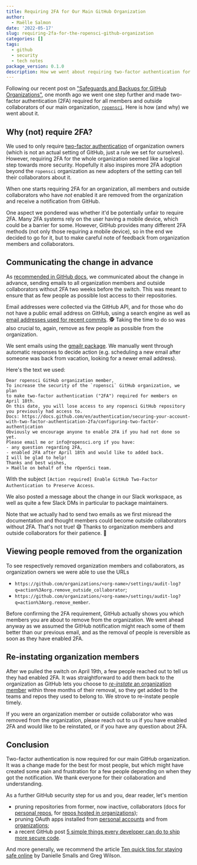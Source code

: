 ```yaml
---
title: Requiring 2FA for Our Main GitHub Organization
author:
  - Maëlle Salmon
date: '2022-05-17'
slug: requiring-2fa-for-the-ropensci-github-organization
categories: []
tags:
  - github
  - security
  - tech notes
package_version: 0.1.0
description: How we went about requiring two-factor authentication for our main GitHub organization
---
```


Following our recent post on ["Safeguards and Backups for GitHub Organizations"](/blog/2022/03/22/safeguards-and-backups-for-github-organizations/), one month ago we went one step further and made two-factor authentication (2FA) required for all members and outside collaborators of our main organization, [`ropensci`](https://github.com/ropensci/).
Here is how (and why) we went about it.

## Why (not) require 2FA?

We used to only require [two-factor authentication](https://docs.github.com/en/authentication/securing-your-account-with-two-factor-authentication-2fa/configuring-two-factor-authentication) of organization owners (which is not an actual setting of GitHub, just a rule we set for ourselves).
However, requiring 2FA for the whole organization seemed like a logical step towards more security.
Hopefully it also inspires more 2FA adoption beyond the `ropensci` organization as new adopters of the setting can tell their collaborators about it.

When one starts requiring 2FA for an organization, all members and outside collaborators who have _not_ enabled it are removed from the organization and receive a notification from GitHub.

One aspect we pondered was whether it'd be potentially unfair to require 2FA. Many 2FA systems rely on the user having a mobile device, which could be a barrier for some.
However, GitHub provides many different 2FA methods (not only those requiring a mobile device), so in the end we decided to go for it, but to make careful note of feedback from organization members and collaborators.

## Communicating the change in advance

As [recommended in GitHub docs](https://docs.github.com/en/organizations/keeping-your-organization-secure/managing-two-factor-authentication-for-your-organization/requiring-two-factor-authentication-in-your-organization#prerequisites=), we communicated about the change in advance, sending emails to all organization members and outside collaborators without 2FA two weeks before the switch.
This was meant to ensure that as few people as possible lost access to their repositories.

Email addresses were collected via the GitHub API, and for those who do not have a public email address on GitHub, using a search engine as well as [email addresses used for recent commits](https://www.nymeria.io/blog/how-to-manually-find-email-addresses-for-github-users). 🕵️
Taking the time to do so was also crucial to, again, remove as few people as possible from the organization.

We sent emails using the [gmailr package](https://gmailr.r-lib.org/).
We manually went through automatic responses to decide action (e.g. scheduling a new email after someone was back from vacation, looking for a newer email address).

Here's the text we used:

```
Dear ropensci GitHub organization member,
To increase the security of the `ropensci` GitHub organization, we plan 
to make two-factor authentication ("2FA") required for members on April 18th. 
On this date, you will lose access to any ropensci GitHub repository 
you previously had access to.
Docs: https://docs.github.com/en/authentication/securing-your-account-with-two-factor-authentication-2fa/configuring-two-factor-authentication
Obviously we encourage anyone to enable 2FA if you had not done so yet. 
Please email me or info@ropensci.org if you have:
- any question regarding 2FA,
- enabled 2FA after April 18th and would like to added back.
I will be glad to help!
Thanks and best wishes,
> Maëlle on behalf of the rOpenSci team.
```

With the subject `[Action required] Enable GitHub Two-Factor Authentication to Preserve Access`.

We also posted a message about the change in our Slack workspace, as well as quite a few Slack DMs in particular to package maintainers.

Note that we actually had to send two emails as we first misread the documentation and thought members could become outside collaborators without 2FA. 
That's not true! 😅
Thanks to organization members and outside collaborators for their patience. 🙏

## Viewing people removed from the organization

To see respectively removed organization members and collaborators, as organization owners we were able to use the URLs

- `https://github.com/organizations/<org-name>/settings/audit-log?q=action%3Aorg.remove_outside_collaborator`;
- `https://github.com/organizations/<org-name>/settings/audit-log?q=action%3Aorg.remove_member`.

Before confirming the 2FA requirement, GitHub actually shows you which members you are about to remove from the organization.
We went ahead anyway as we assumed the GitHub notification might reach some of them better than our previous email, and as the removal of people is reversible as soon as they have enabled 2FA.

## Re-instating organization members

After we pulled the switch on April 19th, a few people reached out to tell us they had enabled 2FA.
It was straightforward to add them back to the organization as GitHub lets you choose to [_re-instate_ an organization member](https://docs.github.com/en/organizations/managing-membership-in-your-organization/reinstating-a-former-member-of-your-organization) within three months of their removal, so they get added to the teams and repos they used to belong to.
We strove to re-instate people timely.

If you were an organization member or outside collaborator who was removed from the organization, please reach out to us if you have enabled 2FA and would like to be reinstated, or if you have any question about 2FA.

## Conclusion

Two-factor authentication is now required for our main GitHub organization.
It was a change made for the best for most people, but which might have created some pain and frustration for a few people depending on when they got the notification.
We thank everyone for their collaboration and understanding.

As a further GitHub security step for us and you, dear reader, let's mention
- pruning repositories from former, now inactive, collaborators (docs for [personal repos](https://docs.github.com/en/account-and-profile/setting-up-and-managing-your-github-user-account/managing-access-to-your-personal-repositories/removing-a-collaborator-from-a-personal-repository), for [repos hosted in organizations](https://docs.github.com/en/organizations/managing-access-to-your-organizations-repositories));
- pruning OAuth apps installed from [personal accounts](https://docs.github.com/en/authentication/keeping-your-account-and-data-secure/reviewing-your-authorized-applications-oauth) and from [organizations](https://docs.github.com/en/enterprise-cloud@latest/organizations/restricting-access-to-your-organizations-data/about-oauth-app-access-restrictions);
- a recent GitHub post [5 simple things every developer can do to ship more secure code](https://github.blog/2022-04-22-5-simple-things-every-developer-can-do-to-ship-more-secure-code/).

And more generally, we recommend the article [Ten quick tips for staying safe online](https://journals.plos.org/ploscompbiol/article?id=10.1371/journal.pcbi.1008563) by Danielle Smalls and Greg Wilson.